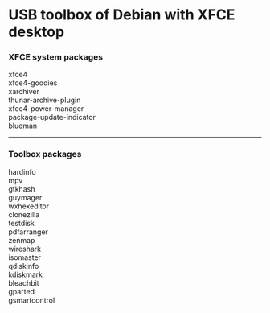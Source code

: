 # USB toolbox of Debian with XFCE desktop 

### XFCE system packages

xfce4  
xfce4-goodies  
xarchiver  
thunar-archive-plugin  
xfce4-power-manager  
package-update-indicator  
blueman

* * *

### Toolbox packages

hardinfo  
mpv  
gtkhash  
guymager  
wxhexeditor  
clonezilla  
testdisk  
pdfarranger  
zenmap  
wireshark  
isomaster  
qdiskinfo  
kdiskmark  
bleachbit  
gparted  
gsmartcontrol

